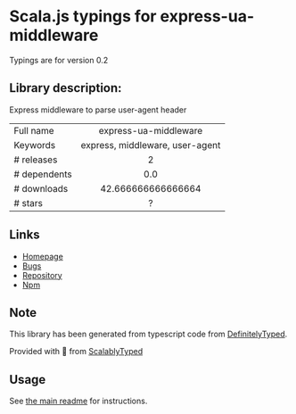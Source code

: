 
# Scala.js typings for express-ua-middleware

Typings are for version 0.2

## Library description:
Express middleware to parse user-agent header

|                    |                 |
| ------------------ | :-------------: |
| Full name          | express-ua-middleware |
| Keywords           | express, middleware, user-agent |
| # releases         | 2 |
| # dependents       | 0.0 |
| # downloads        | 42.666666666666664 |
| # stars            | ? |

## Links
- [Homepage](https://github.com/davidsdevel/express-ua-middleware#readme)
- [Bugs](https://github.com/davidsdevel/express-ua-middleware/issues)
- [Repository](https://github.com/davidsdevel/express-ua-middleware)
- [Npm](https://www.npmjs.com/package/express-ua-middleware)
    


## Note
This library has been generated from typescript code from [DefinitelyTyped](https://definitelytyped.org).

Provided with :purple_heart: from [ScalablyTyped](https://github.com/oyvindberg/ScalablyTyped)

## Usage
See [the main readme](../../readme.md) for instructions.


